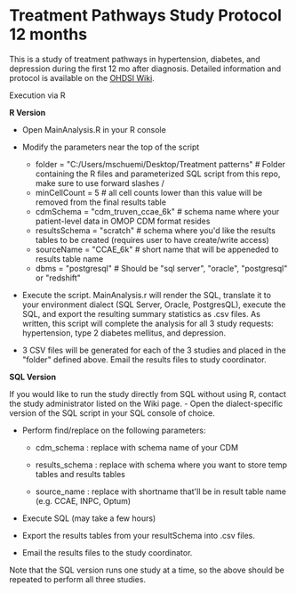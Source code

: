 Treatment Pathways Study Protocol 12 months
===============

This is a study of treatment pathways in hypertension, diabetes, and depression during the first 12 mo after diagnosis.  Detailed information and protocol is available on the [OHDSI Wiki](http://www.ohdsi.org/web/wiki/doku.php?id=research:treatment_pathways_in_chronic_disease_12_mos).

Execution via R

**R Version**

- Open MainAnalysis.R in your R console
- Modify the parameters near the top of the script
    -	folder        = "C:/Users/mschuemi/Desktop/Treatment patterns" # Folder containing the R files and parameterized SQL script from this repo, make sure to use forward slashes /
    -	minCellCount  = 5   # all cell counts lower than this value will be removed from the final results table
    -	cdmSchema     = "cdm_truven_ccae_6k"   # schema name where your patient-level data in OMOP CDM format resides
    -	resultsSchema = "scratch"  # schema where you'd like the results tables to be created (requires user to have create/write access)
    -	sourceName    = "CCAE_6k"  # short name that will be appeneded to results table name
    -  	dbms          = "postgresql"  	  # Should be "sql server", "oracle", "postgresql" or "redshift"
 
- Execute the script.
	MainAnalysis.r will render the SQL, translate it to your environment dialect (SQL Server, Oracle, PostgresQL), execute the SQL, and export the resulting summary statistics as .csv files.   As written, this script will complete the analysis for all 3 study requests:  hypertension, type 2 diabetes mellitus, and depression.
- 3 CSV files will be generated for each of the 3 studies and placed in the "folder" defined above.  Email the results files to study coordinator.

**SQL Version**

If you would like to run the study directly from SQL without using R, contact the study administrator listed on the Wiki page. - Open the dialect-specific version of the SQL script in your SQL console of choice.
- Perform find/replace on the following parameters:
 
    - cdm_schema  :  replace with schema name of your CDM

    - results_schema  : replace with schema where you want to store temp tables and results tables

    - source_name  :  replace with shortname that'll be in result table name (e.g. CCAE, INPC, Optum)

- Execute SQL (may take a few hours)
- Export the results tables from your resultSchema into .csv files.
- Email the results files to the study coordinator.

Note that the SQL version runs one study at a time, so the above should be repeated to perform all three studies.
